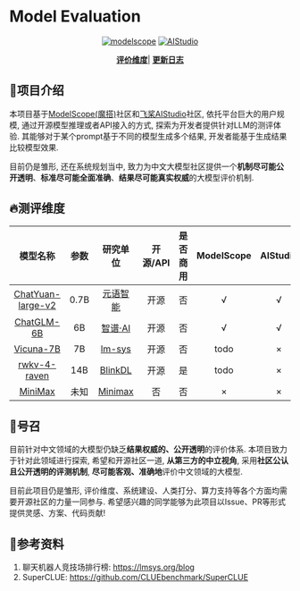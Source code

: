 # Model Evaluation

<p align="center">
<a href="https://modelscope.cn/studios/AI-ModelScope/Evaluation-Model/summary"><img src="https://img.shields.io/badge/ModelScope-blueviolet" alt="modelscope"></a>
<a href="https://aistudio.baidu.com/aistudio/projectdetail/6145966"><img src="https://img.shields.io/badge/-AIStudio-337AFF" alt="AIStudio"></a>
</p> 

<p align="center">  
 <a href="https://github.com/thomas-yanxin/LLM-EVALUATION/blob/master/docs/Evaluation_dimensions.md"><strong>评价维度</strong></a>| <a href="https://github.com/thomas-yanxin/LLM-EVALUATION/blob/master/docs/update_history.md"><strong>更新日志</strong></a>  

</p>

## 👀项目介绍

本项目基于[ModelScope(魔搭)](https://modelscope.cn/studios/AI-ModelScope/Evaluation-Model/summary)社区和[飞桨AIStudio](https://aistudio.baidu.com/aistudio/projectdetail/6145966)社区, 依托平台巨大的用户规模, 通过开源模型推理或者API接入的方式, 探索为开发者提供针对LLM的测评体验. 其能够对于某个prompt基于不同的模型生成多个结果, 开发者能基于生成结果比较模型效果.

目前仍是雏形, 还在系统规划当中, 致力为中文大模型社区提供一个**机制尽可能公开透明**、**标准尽可能全面准确**、**结果尽可能真实权威**的大模型评价机制.

## 🔥测评维度

| 模型名称 | 参数 | 研究单位 | 开源/API | 是否商用 | ModelScope | AIStudio | 效果 |
|:----:| :----: | :----: | :----: | :----: | :----: | :----: | :----: |
| [ChatYuan-large-v2](https://github.com/clue-ai/ChatYuan) | 0.7B | [元语智能](https://github.com/clue-ai) | 开源 | 否 | √ | √ |  |
| [ChatGLM-6B](https://github.com/THUDM/ChatGLM-6B) | 6B | [智谱·AI](https://maas.aminer.cn/) | 开源 | 否  | √ | √ |  |
| [Vicuna-7B](https://github.com/lm-sys/FastChat) | 7B | [lm-sys](https://lmsys.org/) | 开源 | 否  | todo | × |  |
| [rwkv-4-raven](https://huggingface.co/BlinkDL/rwkv-4-raven) | 14B | [BlinkDL](https://huggingface.co/BlinkDL) | 开源 | 是  | todo | × |  |
| [MiniMax](https://api.minimax.chat/) | 未知 | [Minimax](https://api.minimax.chat/) | 否 | 否 | × | × |  |

## 💪号召

目前针对中文领域的大模型仍缺乏**结果权威的、公开透明**的评价体系. 本项目致力于针对此领域进行探索, 希望和开源社区一道, **从第三方的中立视角**, 采用**社区公认且公开透明的评测机制**, **尽可能客观、准确地**评价中文领域的大模型.

目前此项目仍是雏形, 评价维度、系统建设、人类打分、算力支持等各个方面均需要开源社区的力量一同参与. 希望感兴趣的同学能够为此项目以Issue、PR等形式提供灵感、方案、代码贡献!

## 📖参考资料

1. 聊天机器人竞技场排行榜: https://lmsys.org/blog
2. SuperCLUE: https://github.com/CLUEbenchmark/SuperCLUE
